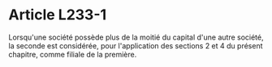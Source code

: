 # Article L233-1

Lorsqu'une société possède plus de la moitié du capital d'une autre société, la seconde est considérée,   pour l'application des sections 2 et 4 du présent chapitre, comme filiale de la première.